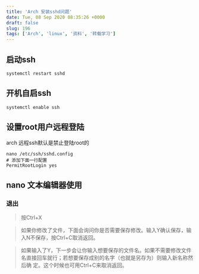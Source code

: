 ```yaml
---
title: 'Arch 安装sshd问题'
date: Tue, 08 Sep 2020 08:35:26 +0000
draft: false
slug: 196 
tags: ['Arch', 'linux', '资料', '转载学习']
---
```


启动ssh
-----

```
systemctl restart sshd
```

开机自启ssh
-------

```
systemctl enable ssh
```

设置root用户远程登陆
------------

arch 远程ssh默认是禁止登陆root的

```
nano /etc/ssh/sshd.config
# 添加下面一行配置
PermitRootLogin yes
```

nano 文本编辑器使用
------------

### 退出

> 按Ctrl+X

> 如果你修改了文件，下面会询问你是否需要保存修改。输入Y确认保存，输入N不保存，按Ctrl+C取消返回。

> 如果输入了Y，下一步会让你输入想要保存的文件名。如果不需要修改文件名直接回车就行；若想要保存成别的名字（也就是另存为）则输入新名称然后确 定。这个时候也可用Ctrl+C来取消返回。